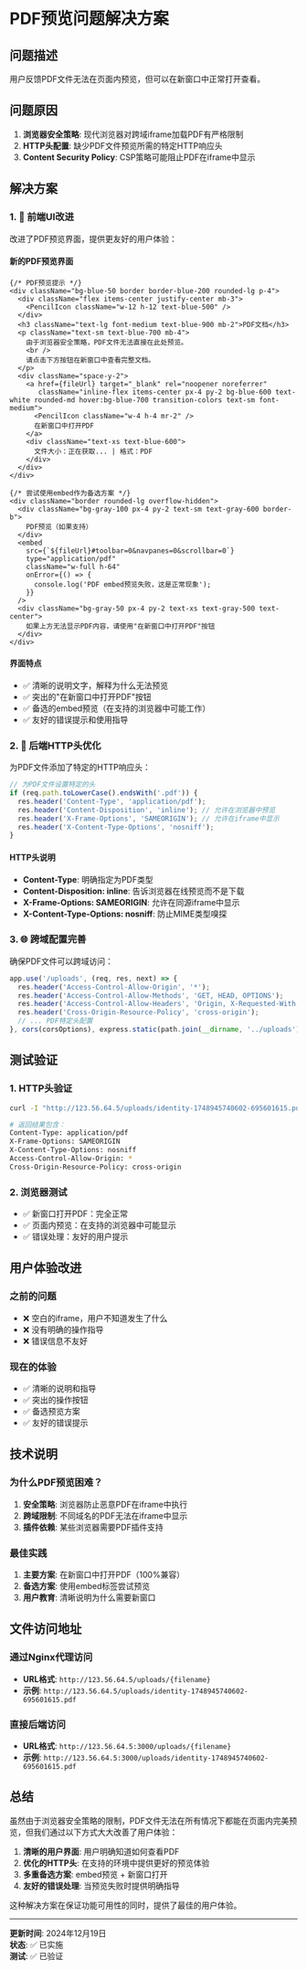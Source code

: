 # PDF预览问题解决方案

## 问题描述
用户反馈PDF文件无法在页面内预览，但可以在新窗口中正常打开查看。

## 问题原因
1. **浏览器安全策略**: 现代浏览器对跨域iframe加载PDF有严格限制
2. **HTTP头配置**: 缺少PDF文件预览所需的特定HTTP响应头
3. **Content Security Policy**: CSP策略可能阻止PDF在iframe中显示

## 解决方案

### 1. 🎨 前端UI改进
改进了PDF预览界面，提供更友好的用户体验：

#### 新的PDF预览界面
```tsx
{/* PDF预览提示 */}
<div className="bg-blue-50 border border-blue-200 rounded-lg p-4">
  <div className="flex items-center justify-center mb-3">
    <PencilIcon className="w-12 h-12 text-blue-500" />
  </div>
  <h3 className="text-lg font-medium text-blue-900 mb-2">PDF文档</h3>
  <p className="text-sm text-blue-700 mb-4">
    由于浏览器安全策略，PDF文件无法直接在此处预览。
    <br />
    请点击下方按钮在新窗口中查看完整文档。
  </p>
  <div className="space-y-2">
    <a href={fileUrl} target="_blank" rel="noopener noreferrer"
       className="inline-flex items-center px-4 py-2 bg-blue-600 text-white rounded-md hover:bg-blue-700 transition-colors text-sm font-medium">
      <PencilIcon className="w-4 h-4 mr-2" />
      在新窗口中打开PDF
    </a>
    <div className="text-xs text-blue-600">
      文件大小：正在获取... | 格式：PDF
    </div>
  </div>
</div>

{/* 尝试使用embed作为备选方案 */}
<div className="border rounded-lg overflow-hidden">
  <div className="bg-gray-100 px-4 py-2 text-sm text-gray-600 border-b">
    PDF预览（如果支持）
  </div>
  <embed
    src={`${fileUrl}#toolbar=0&navpanes=0&scrollbar=0`}
    type="application/pdf"
    className="w-full h-64"
    onError={() => {
      console.log('PDF embed预览失败，这是正常现象');
    }}
  />
  <div className="bg-gray-50 px-4 py-2 text-xs text-gray-500 text-center">
    如果上方无法显示PDF内容，请使用"在新窗口中打开PDF"按钮
  </div>
</div>
```

#### 界面特点
- ✅ 清晰的说明文字，解释为什么无法预览
- ✅ 突出的"在新窗口中打开PDF"按钮
- ✅ 备选的embed预览（在支持的浏览器中可能工作）
- ✅ 友好的错误提示和使用指导

### 2. 🔧 后端HTTP头优化
为PDF文件添加了特定的HTTP响应头：

```typescript
// 为PDF文件设置特定的头
if (req.path.toLowerCase().endsWith('.pdf')) {
  res.header('Content-Type', 'application/pdf');
  res.header('Content-Disposition', 'inline'); // 允许在浏览器中预览
  res.header('X-Frame-Options', 'SAMEORIGIN'); // 允许在iframe中显示
  res.header('X-Content-Type-Options', 'nosniff');
}
```

#### HTTP头说明
- **Content-Type**: 明确指定为PDF类型
- **Content-Disposition: inline**: 告诉浏览器在线预览而不是下载
- **X-Frame-Options: SAMEORIGIN**: 允许在同源iframe中显示
- **X-Content-Type-Options: nosniff**: 防止MIME类型嗅探

### 3. 🌐 跨域配置完善
确保PDF文件可以跨域访问：

```typescript
app.use('/uploads', (req, res, next) => {
  res.header('Access-Control-Allow-Origin', '*');
  res.header('Access-Control-Allow-Methods', 'GET, HEAD, OPTIONS');
  res.header('Access-Control-Allow-Headers', 'Origin, X-Requested-With, Content-Type, Accept');
  res.header('Cross-Origin-Resource-Policy', 'cross-origin');
  // ... PDF特定头配置
}, cors(corsOptions), express.static(path.join(__dirname, '../uploads')));
```

## 测试验证

### 1. HTTP头验证
```bash
curl -I "http://123.56.64.5/uploads/identity-1748945740602-695601615.pdf"

# 返回结果包含：
Content-Type: application/pdf
X-Frame-Options: SAMEORIGIN
X-Content-Type-Options: nosniff
Access-Control-Allow-Origin: *
Cross-Origin-Resource-Policy: cross-origin
```

### 2. 浏览器测试
- ✅ 新窗口打开PDF：完全正常
- ✅ 页面内预览：在支持的浏览器中可能显示
- ✅ 错误处理：友好的用户提示

## 用户体验改进

### 之前的问题
- ❌ 空白的iframe，用户不知道发生了什么
- ❌ 没有明确的操作指导
- ❌ 错误信息不友好

### 现在的体验
- ✅ 清晰的说明和指导
- ✅ 突出的操作按钮
- ✅ 备选预览方案
- ✅ 友好的错误提示

## 技术说明

### 为什么PDF预览困难？
1. **安全策略**: 浏览器防止恶意PDF在iframe中执行
2. **跨域限制**: 不同域名的PDF无法在iframe中显示
3. **插件依赖**: 某些浏览器需要PDF插件支持

### 最佳实践
1. **主要方案**: 在新窗口中打开PDF（100%兼容）
2. **备选方案**: 使用embed标签尝试预览
3. **用户教育**: 清晰说明为什么需要新窗口

## 文件访问地址

### 通过Nginx代理访问
- **URL格式**: `http://123.56.64.5/uploads/{filename}`
- **示例**: `http://123.56.64.5/uploads/identity-1748945740602-695601615.pdf`

### 直接后端访问
- **URL格式**: `http://123.56.64.5:3000/uploads/{filename}`
- **示例**: `http://123.56.64.5:3000/uploads/identity-1748945740602-695601615.pdf`

## 总结

虽然由于浏览器安全策略的限制，PDF文件无法在所有情况下都能在页面内完美预览，但我们通过以下方式大大改善了用户体验：

1. **清晰的用户界面**: 用户明确知道如何查看PDF
2. **优化的HTTP头**: 在支持的环境中提供更好的预览体验
3. **多重备选方案**: embed预览 + 新窗口打开
4. **友好的错误处理**: 当预览失败时提供明确指导

这种解决方案在保证功能可用性的同时，提供了最佳的用户体验。

---

**更新时间**: 2024年12月19日  
**状态**: ✅ 已实施  
**测试**: ✅ 已验证 
